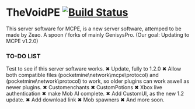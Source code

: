 # TheVoidPE [![Build Status](https://travis-ci.org/ZPlayzMCPE/TheVoidPE.svg?branch=mcpe1.2)](https://travis-ci.org/ZPlayzMCPE/TheVoidPE)
This server software for MCPE, is a new server software, attemped to be made by Zeao. A spoon / forks of mainly GenisysPro. (Our goal: Updating to MCPE v1.2.0)


### TO-DO LIST

Test to see if this server software works. ✖
Update, fully to 1.2.0 ✖
Allow both compatible files (pocketmine\network\mcpe\protocol) and (pocketmine\network\protocol) to work, so older plugins can work aswell as newer plugins. ✖
Customenchants ✖
CustomPotions ✖
Xbox live authentication ✖
make Mob AI complete. ✖
Add CustomUI, as the new 1.2 update. ✖
Add download link ✖
Mob spawners ✖
And more soon.
